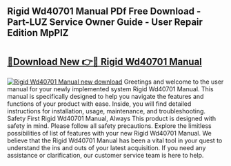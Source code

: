## Rigid Wd40701 Manual PDf Free Download - Part-LUZ Service Owner Guide - User Repair Edition MpPIZ

# <h2><a href="http://bc36892.oget.top/?id=Rigid+Wd40701+Manual">🔗Download New 👉🔴 Rigid Wd40701 Manual</a></h2>

[![Rigid Wd40701 Manual new download](https://i.imgur.com/5g1atiW.png)](http://bc36892.oget.top/?id=Rigid+Wd40701+Manual)
Greetings and welcome to the user manual for your newly implemented system Rigid Wd40701 Manual. This manual is specifically designed to help you navigate the features and functions of your product with ease. Inside, you will find detailed instructions for installation, usage, maintenance, and troubleshooting. Safety First Rigid Wd40701 Manual, Always This product is designed with safety in mind. Please follow all safety precautions. Explore the limitless possibilities of list of features with your new Rigid Wd40701 Manual. We believe that the Rigid Wd40701 Manual has been a vital tool in your quest to understand the ins and outs of your latest acquisition. If you need any assistance or clarification, our customer service team is here to help.
